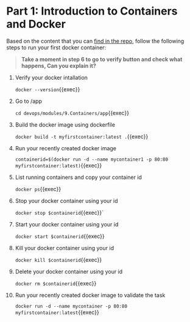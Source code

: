 # Part 1: Introduction to Containers and Docker

Based on the content that you can [find in the repo](https://github.com/rolling-scopes-school/devops/modules/9.Containers/Par1), follow the following steps to run your first docker container:

> **Take a moment in step 6 to go to verify button and check what happens, Can you explain it?**
1. Verify your docker intallation

   `docker --version`{{exec}}

2. Go to /app

   `cd devops/modules/9.Containers/app`{{exec}}

3. Build the docker image using dockerfile

   `docker build -t myfirstcontainer:latest .`{{exec}}

4. Run your recently created docker image

   `containerid=$(docker run -d --name mycontainer1 -p 80:80 myfirstcontainer:latest)`{{exec}}

5. List running containers and copy your container id

   `docker ps`{{exec}}

6. Stop your docker container using your id
   
   `docker stop $containerid`{{exec}}`

7. Start your docker container using your id

   `docker start $containerid`{{exec}}

8. Kill your docker container using your id
   
   `docker kill $containerid`{{exec}}

9. Delete your docker container using your id
   
   `docker rm $containerid`{{exec}}

10. Run your recently created docker image to validate the task
   
    `docker run -d --name mycontainer -p 80:80 myfirstcontainer:latest`{{exec}}
